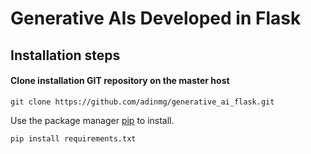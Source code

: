 # Generative AIs Developed in Flask

## Installation steps
#### Clone installation GIT repository on the master host
```
git clone https://github.com/adinmg/generative_ai_flask.git
```
Use the package manager [pip](https://pip.pypa.io/en/stable/) to install.
```bash
pip install requirements.txt
```
